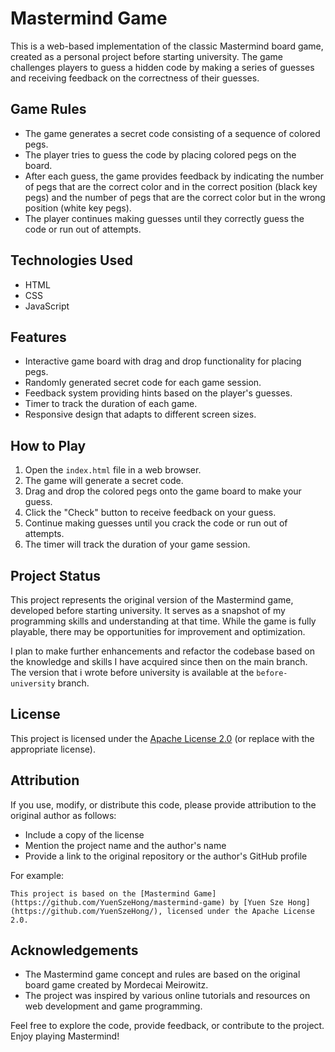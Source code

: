 # Mastermind Game

This is a web-based implementation of the classic Mastermind board game, created as a personal project before starting university. The game challenges players to guess a hidden code by making a series of guesses and receiving feedback on the correctness of their guesses.

## Game Rules

- The game generates a secret code consisting of a sequence of colored pegs.
- The player tries to guess the code by placing colored pegs on the board.
- After each guess, the game provides feedback by indicating the number of pegs that are the correct color and in the correct position (black key pegs) and the number of pegs that are the correct color but in the wrong position (white key pegs).
- The player continues making guesses until they correctly guess the code or run out of attempts.

## Technologies Used

- HTML
- CSS
- JavaScript

## Features

- Interactive game board with drag and drop functionality for placing pegs.
- Randomly generated secret code for each game session.
- Feedback system providing hints based on the player's guesses.
- Timer to track the duration of each game.
- Responsive design that adapts to different screen sizes.

## How to Play

1. Open the `index.html` file in a web browser.
2. The game will generate a secret code.
3. Drag and drop the colored pegs onto the game board to make your guess.
4. Click the "Check" button to receive feedback on your guess.
5. Continue making guesses until you crack the code or run out of attempts.
6. The timer will track the duration of your game session.

## Project Status

This project represents the original version of the Mastermind game, developed before starting university. It serves as a snapshot of my programming skills and understanding at that time. While the game is fully playable, there may be opportunities for improvement and optimization.

I plan to make further enhancements and refactor the codebase based on the knowledge and skills I have acquired since then on  the main branch. The version that i wrote before university is available at the `before-university` branch.

## License

This project is licensed under the [Apache License 2.0](LICENSE) (or replace with the appropriate license).

## Attribution

If you use, modify, or distribute this code, please provide attribution to the original author as follows:

- Include a copy of the license
- Mention the project name and the author's name
- Provide a link to the original repository or the author's GitHub profile

For example:

```text
This project is based on the [Mastermind Game](https://github.com/YuenSzeHong/mastermind-game) by [Yuen Sze Hong](https://github.com/YuenSzeHong/), licensed under the Apache License 2.0.
```

## Acknowledgements

- The Mastermind game concept and rules are based on the original board game created by Mordecai Meirowitz.
- The project was inspired by various online tutorials and resources on web development and game programming.

Feel free to explore the code, provide feedback, or contribute to the project. Enjoy playing Mastermind!
